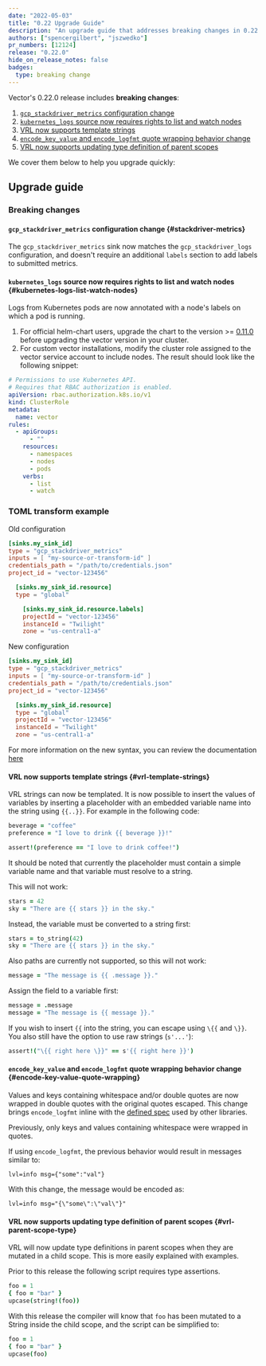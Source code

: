 ```yaml
---
date: "2022-05-03"
title: "0.22 Upgrade Guide"
description: "An upgrade guide that addresses breaking changes in 0.22.0"
authors: ["spencergilbert", "jszwedko"]
pr_numbers: [12124]
release: "0.22.0"
hide_on_release_notes: false
badges:
  type: breaking change
---
```


Vector's 0.22.0 release includes **breaking changes**:

1. [`gcp_stackdriver_metrics` configuration change](#stackdriver-metrics)
2. [`kubernetes_logs` source now requires rights to list and watch nodes](#kubernetes-logs-list-watch-nodes)
3. [VRL now supports template strings](#vrl-template-strings)
4. [`encode_key_value` and `encode_logfmt` quote wrapping behavior change](#encode-key-value-quote-wrapping)
5. [VRL now supports updating type definition of parent scopes](#vrl-parent-scope-type)

We cover them below to help you upgrade quickly:

## Upgrade guide

### Breaking changes

#### `gcp_stackdriver_metrics` configuration change {#stackdriver-metrics}

The `gcp_stackdriver_metrics` sink now matches the `gcp_stackdriver_logs`
configuration, and doesn't require an additional `labels` section to add
labels to submitted metrics.

#### `kubernetes_logs` source now requires rights to list and watch nodes {#kubernetes-logs-list-watch-nodes}

Logs from Kubernetes pods are now annotated with a node's labels on which a pod is running.

1. For official helm-chart users, upgrade the chart to the version >= [0.11.0](https://github.com/vectordotdev/helm-charts/releases/tag/vector-0.11.0)
   before upgrading the vector version in your cluster.
2. For custom vector installations, modify the cluster role assigned to the vector service account to include nodes.
   The result should look like the following snippet:

```yaml
# Permissions to use Kubernetes API.
# Requires that RBAC authorization is enabled.
apiVersion: rbac.authorization.k8s.io/v1
kind: ClusterRole
metadata:
  name: vector
rules:
  - apiGroups:
      - ""
    resources:
      - namespaces
      - nodes
      - pods
    verbs:
      - list
      - watch
```

### TOML transform example

Old configuration

```toml
[sinks.my_sink_id]
type = "gcp_stackdriver_metrics"
inputs = [ "my-source-or-transform-id" ]
credentials_path = "/path/to/credentials.json"
project_id = "vector-123456"

  [sinks.my_sink_id.resource]
  type = "global"

    [sinks.my_sink_id.resource.labels]
    projectId = "vector-123456"
    instanceId = "Twilight"
    zone = "us-central1-a"
```

New configuration

```toml
[sinks.my_sink_id]
type = "gcp_stackdriver_metrics"
inputs = [ "my-source-or-transform-id" ]
credentials_path = "/path/to/credentials.json"
project_id = "vector-123456"

  [sinks.my_sink_id.resource]
  type = "global"
  projectId = "vector-123456"
  instanceId = "Twilight"
  zone = "us-central1-a"
```

For more information on the new syntax, you can review the documentation [here](https://vector.dev/docs/reference/configuration/sinks/gcp_stackdriver_metrics/)


#### VRL now supports template strings {#vrl-template-strings}

VRL strings can now be templated. It is now possible to insert the values of
variables by inserting a placeholder with an embedded variable name into the
string using `{{..}}`. For example in the following code:

```coffee
beverage = "coffee"
preference = "I love to drink {{ beverage }}!"

assert!(preference == "I love to drink coffee!")
```

It should be noted that currently the placeholder must contain a simple
variable name and that variable must resolve to a string.

This will not work:

```coffee
stars = 42
sky = "There are {{ stars }} in the sky."
```

Instead, the variable must be converted to a string first:

```coffee
stars = to_string(42)
sky = "There are {{ stars }} in the sky."
```

Also paths are currently not supported, so this will not work:

```coffee
message = "The message is {{ .message }}."
```

Assign the field to a variable first:

```coffee
message = .message
message = "The message is {{ message }}."
```

If you wish to insert `{{` into the string, you can escape using `\{{` and `\}}`.
You also still have the option to use raw strings (`s'...'`):

```coffee
assert!("\{{ right here \}}" == s'{{ right here }}')
```

#### `encode_key_value` and `encode_logfmt` quote wrapping behavior change {#encode-key-value-quote-wrapping}

Values and keys containing whitespace and/or double quotes are now wrapped in
double quotes with the original quotes escaped. This change brings
`encode_logfmt` inline with the [defined spec](https://pkg.go.dev/github.com/kr/logfmt#pkg-overview)
used by other libraries.

Previously, only keys and values containing whitespace were wrapped in quotes.

If using `encode_logfmt`, the previous behavior would result in messages similar to:

```text
lvl=info msg={"some":"val"}
```

With this change, the message would be encoded as:

```text
lvl=info msg="{\"some\":\"val\"}"
```
#### VRL now supports updating type definition of parent scopes {#vrl-parent-scope-type}

VRL will now update type definitions in parent scopes when they are mutated in
a child scope. This is more easily explained with examples.

Prior to this release the following script requires type assertions.

```coffee
foo = 1
{ foo = "bar" }
upcase(string!(foo))
```

With this release the compiler will know that `foo` has been mutated to a String
inside the child scope, and the script can be simplified to:

```coffee
foo = 1
{ foo = "bar" }
upcase(foo)
```
